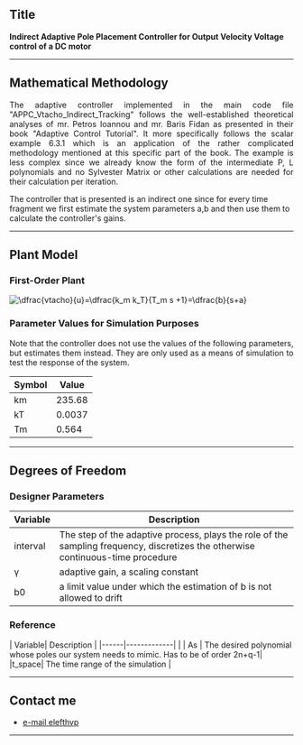 
## Title
<b>Indirect Adaptive Pole Placement Controller for Output Velocity Voltage control of a DC motor </b>

---

## Mathematical Methodology 
<p align=justify>
The adaptive controller implemented in the main code file "APPC_Vtacho_Indirect_Tracking" follows the well-established theoretical analyses of mr. Petros Ioannou and mr. Baris Fidan as presented in their book "Adaptive Control Tutorial".
It more specifically follows the scalar example 6.3.1 which is an application of the rather complicated methodology mentioned at this specific part of the book. The example is less complex since we already know the form of the intermediate P, L polynomials 
and no Sylvester Matrix or other calculations are needed for their calculation per iteration.
<br>
</p>
The controller that is presented is an indirect one since for every time fragment we first estimate the system parameters a,b and then use them to calculate the controller's gains. 
<br>
</p>

---

## Plant Model
### First-Order Plant 
<img src="https://latex.codecogs.com/gif.latex?\bg_white&space;\dfrac{vtacho}{u}=\dfrac{k_m&space;k_T}{T_m&space;s&space;&plus;1}=\dfrac{b}{s&plus;a}" title="\dfrac{vtacho}{u}=\dfrac{k_m k_T}{T_m s +1}=\dfrac{b}{s+a}" />

### Parameter Values for Simulation Purposes 
<p align=justify>
Note that the controller does not use the values of the following parameters, but estimates them instead. They are only used as a means of simulation to test the response of the system.<br>
</p>

| Symbol | Value|
|------|-------------|
| km |235.68|
| kT | 0.0037|
| Tm | 0.564|

---

## Degrees of Freedom
### Designer Parameters
| Variable| Description |
|------|-------------|
| interval| The step of the adaptive process, plays the role of the sampling frequency, discretizes the otherwise continuous-time procedure|
| γ | adaptive gain, a scaling constant|
| b0| a limit value under which the estimation of b is not allowed to drift|

### Reference 
| Variable| Description |
|------|-------------|                         |
| As | The desired polynomial whose poles our system needs to mimic. Has to be of order 2n+q-1|
|t_space| The time range of the simulation |

---


## Contact me

- [e-mail elefthvp](mailto:el.papaioannou.96@gmail.com "el.papaioannou.96@gmail.com")

---
